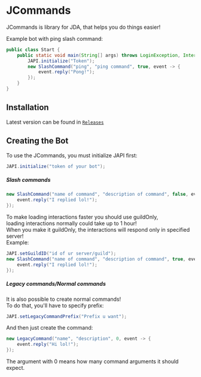 # JCommands
JCommands is library for JDA, that helps you do things easier!  

Example bot with ping slash command:
```java
public class Start {
    public static void main(String[] args) throws LoginException, InterruptedException, JAPIException {
        JAPI.initialize("Token");
        new SlashCommand("ping", "ping command", true, event -> {
            event.reply("Pong!");
        }); 
    }
}
```  

## Installation  
Latest version can be found in [`Releases`](https://github.com/KoblizekXD/JCommands/releases)  

## Creating the Bot  
To use the JCommands, you must initialize JAPI first:
```java
JAPI.initialize("token of your bot");
```  
##### Slash commands
```java
new SlashCommand("name of command", "description of command", false, event -> {
    event.reply("I replied lol!");
});
```  
To make loading interactions faster you should use guildOnly,  
loading interactions normally could take up to 1 hour!  
When you make it guildOnly, the interactions will respond only in specified server!  
Example:  
```java
JAPI.setGuildID("id of ur server/guild");
new SlashCommand("name of command", "description of command", true, event -> {
    event.reply("I replied lol!");
});
```  
##### Legacy commands/Normal commands  
It is also possible to create normal commands!  
To do that, you'll have to specify prefix:  
```java
JAPI.setLegacyCommandPrefix("Prefix u want");
```  
And then just create the command:  
```java
new LegacyCommand("name", "description", 0, event -> {
    event.reply("Hi lol!");
});
```  
The argument with 0 means how many command arguments it should expect.  